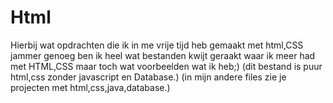 # Html
Hierbij wat opdrachten die ik in me vrije tijd heb gemaakt met html,CSS jammer genoeg ben ik heel wat bestanden kwijt geraakt waar ik meer had met HTML,CSS maar toch wat voorbeelden wat ik heb;)
(dit bestand is puur html,css zonder javascript en Database.)
(in mijn andere files zie je projecten met html,css,java,database.)
